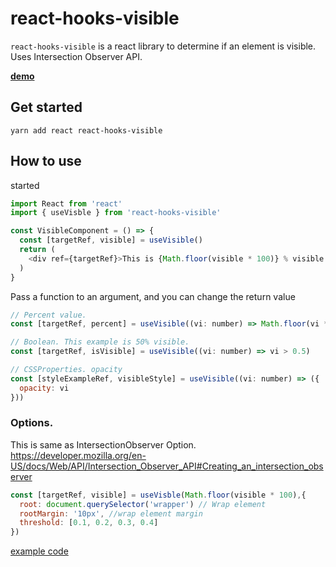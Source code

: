 # react-hooks-visible

`react-hooks-visible` is a react library to determine if an element is visible. Uses Intersection Observer API.

**[demo](https://kmkzt.github.io/react-hooks-visible/)**

## Get started

```shell
yarn add react react-hooks-visible
```

## How to use

started

```javascript
import React from 'react'
import { useVisble } from 'react-hooks-visible'

const VisibleComponent = () => {
  const [targetRef, visible] = useVisible()
  return (
    <div ref={targetRef}>This is {Math.floor(visible * 100)} % visible </div>
  )
}
```

Pass a function to an argument, and you can change the return value

```javascript
// Percent value.
const [targetRef, percent] = useVisible((vi: number) => Math.floor(vi * 100))

// Boolean. This example is 50% visible.
const [targetRef, isVisible] = useVisible((vi: number) => vi > 0.5)

// CSSProperties. opacity
const [styleExampleRef, visibleStyle] = useVisible((vi: number) => ({
  opacity: vi
}))
```

### Options.

This is same as IntersectionObserver Option.
https://developer.mozilla.org/en-US/docs/Web/API/Intersection_Observer_API#Creating_an_intersection_observer

```javascript
const [targetRef, visible] = useVisble(Math.floor(visible * 100),{
  root: document.querySelector('wrapper') // Wrap element
  rootMargin: '10px', //wrap element margin
  threshold: [0.1, 0.2, 0.3, 0.4]
})
```

[example code](src/example/)
